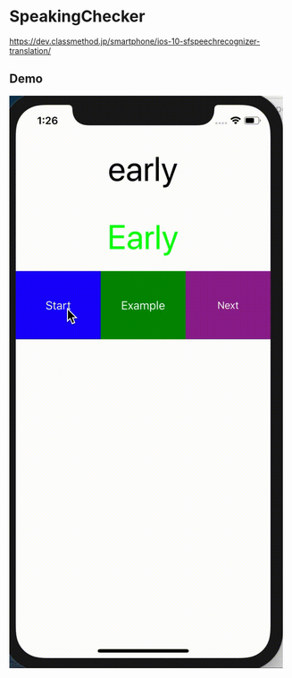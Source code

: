 # SpeakingChecker

https://dev.classmethod.jp/smartphone/ios-10-sfspeechrecognizer-translation/

## Demo
![result](https://github.com/MekeFactory/SpeakingChecker/blob/master/demo.gif)
